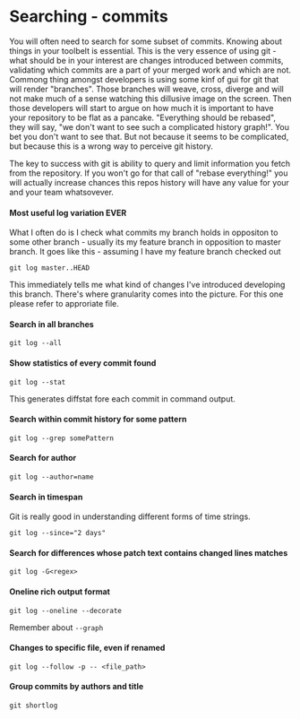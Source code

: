 # Searching - commits

You will often need to search for some subset of commits. Knowing about things in your toolbelt is essential. This is the very essence of using git - what should be in your interest are changes introduced between commits, validating which commits are a part of your merged work and which are not. Commong thing amongst developers is using some kinf of gui for git that will render "branches". Those branches will weave, cross, diverge and will not make much of a sense watching this dillusive image on the screen. Then those developers will start to argue on how much it is important to have your repository to be flat as a pancake. "Everything should be rebased", they will say, "we don't want to see such a complicated history graph!". You bet you don't want to see that. But not because it seems to be complicated, but because this is a wrong way to perceive git history.

The key to success with git is ability to query and limit information you fetch from the repository. If you won't go for that call of "rebase everything!" you will actually increase chances this repos history will have any value for your and your team whatsovever.

#### Most useful log variation EVER

What I often do is I check what commits my branch holds in oppositon to some other branch - usually its my feature branch in opposition to master branch. It goes like this - assuming I have my feature branch checked out

```
git log master..HEAD
```

This immediately tells me what kind of changes I've introduced developing this branch. There's where granularity comes into the picture. For this one please refer to approriate file.

#### Search in all branches

```
git log --all
```

#### Show statistics of every commit found

```
git log --stat
```

This generates diffstat fore each commit in command output.

#### Search within commit history for some pattern

```
git log --grep somePattern
```

#### Search for author 

```
git log --author=name
```

#### Search in timespan

Git is really good in understanding different forms of time strings.

```
git log --since="2 days"
```

#### Search for differences whose patch text contains changed lines matches <regexp>

```
git log -G<regex>
```

#### Oneline rich output format

```
git log --oneline --decorate
```

Remember about `--graph`

#### Changes to specific file, even if renamed

```
git log --follow -p -- <file_path>
```

#### Group commits by authors and title 

```
git shortlog
```